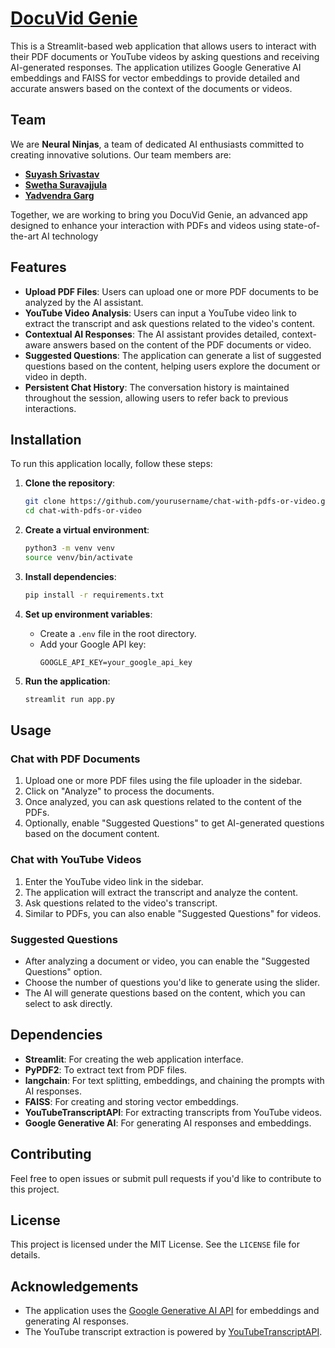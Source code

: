 # [DocuVid Genie](https://chat-with-ai-content.streamlit.app/)

This is a Streamlit-based web application that allows users to interact with their PDF documents or YouTube videos by asking questions and receiving AI-generated responses. 
The application utilizes Google Generative AI embeddings and FAISS for vector embeddings to provide detailed and accurate answers based on the context of the documents or videos.

## Team

We are **Neural Ninjas**, a team of dedicated AI enthusiasts committed to creating innovative solutions. Our team members are:

- **[Suyash Srivastav](https://github.com/MasterSuyash1)**
- **[Swetha Suravajjula](https://github.com/swetha-suravajjula)**
- **[Yadvendra Garg](https://github.com/agi-yads)**

Together, we are working to bring you DocuVid Genie, an advanced app designed to enhance your interaction with PDFs and videos using state-of-the-art AI technology

## Features

- **Upload PDF Files**: Users can upload one or more PDF documents to be analyzed by the AI assistant.
- **YouTube Video Analysis**: Users can input a YouTube video link to extract the transcript and ask questions related to the video's content.
- **Contextual AI Responses**: The AI assistant provides detailed, context-aware answers based on the content of the PDF documents or video.
- **Suggested Questions**: The application can generate a list of suggested questions based on the content, helping users explore the document or video in depth.
- **Persistent Chat History**: The conversation history is maintained throughout the session, allowing users to refer back to previous interactions.

## Installation

To run this application locally, follow these steps:

1. **Clone the repository**:
    ```bash
    git clone https://github.com/yourusername/chat-with-pdfs-or-video.git
    cd chat-with-pdfs-or-video
    ```

2. **Create a virtual environment**:
    ```bash
    python3 -m venv venv
    source venv/bin/activate
    ```

3. **Install dependencies**:
    ```bash
    pip install -r requirements.txt
    ```

4. **Set up environment variables**:
    - Create a `.env` file in the root directory.
    - Add your Google API key:
      ```env
      GOOGLE_API_KEY=your_google_api_key
      ```

5. **Run the application**:
    ```bash
    streamlit run app.py
    ```

## Usage

### Chat with PDF Documents

1. Upload one or more PDF files using the file uploader in the sidebar.
2. Click on "Analyze" to process the documents.
3. Once analyzed, you can ask questions related to the content of the PDFs.
4. Optionally, enable "Suggested Questions" to get AI-generated questions based on the document content.

### Chat with YouTube Videos

1. Enter the YouTube video link in the sidebar.
2. The application will extract the transcript and analyze the content.
3. Ask questions related to the video's transcript.
4. Similar to PDFs, you can also enable "Suggested Questions" for videos.

### Suggested Questions

- After analyzing a document or video, you can enable the "Suggested Questions" option.
- Choose the number of questions you'd like to generate using the slider.
- The AI will generate questions based on the content, which you can select to ask directly.

## Dependencies

- **Streamlit**: For creating the web application interface.
- **PyPDF2**: To extract text from PDF files.
- **langchain**: For text splitting, embeddings, and chaining the prompts with AI responses.
- **FAISS**: For creating and storing vector embeddings.
- **YouTubeTranscriptAPI**: For extracting transcripts from YouTube videos.
- **Google Generative AI**: For generating AI responses and embeddings.

## Contributing

Feel free to open issues or submit pull requests if you'd like to contribute to this project.

## License

This project is licensed under the MIT License. See the `LICENSE` file for details.

## Acknowledgements

- The application uses the [Google Generative AI API](https://cloud.google.com/generative-ai) for embeddings and generating AI responses.
- The YouTube transcript extraction is powered by [YouTubeTranscriptAPI](https://pypi.org/project/youtube-transcript-api/).
